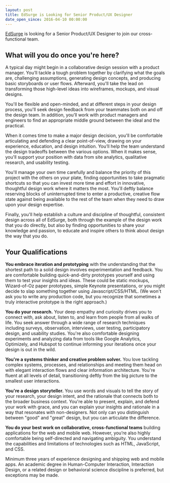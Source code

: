 ```yaml
---
layout: post
title: EdSurge is Looking for Senior Product/UX Designer
date_open_since: 2016-04-10 00:00:00
---
```


[EdSurge](http://www.edsurge.com) is looking for a Senior Product/UX Designer to join our cross-functional team. 

## What will you do once you're here?

A typical day might begin in a collaborative design session with a product manager. You’ll tackle a tough problem together by clarifying what the goals are, challenging assumptions, generating design concepts, and producing basic storyboards or user flows. Afterward, you'll take the lead on transforming those high-level ideas into wireframes, mockups, and visual designs.

You'll be flexible and open-minded, and at different steps in your design process, you'll seek design feedback from your teammates both on and off the design team. In addition, you’ll work with product managers and engineers to find an appropriate middle ground between the ideal and the practical.

When it comes time to make a major design decision, you'll be comfortable articulating and defending a clear point-of-view, drawing on your experience, education, and design intuition. You’ll help the team understand the design tradeoffs between the various options. When it makes sense, you'll support your position with data from site analytics, qualitative research, and usability testing. 

You'll manage your own time carefully and balance the priority of this project with the others on your plate, finding opportunities to take pragmatic shortcuts so that you can invest more time and effort in innovative, thoughtful design work where it matters the most. You'll deftly balance reserving blocks of uninterrupted time to enter a productive, creative flow state against being available to the rest of the team when they need to draw upon your design expertise.

Finally, you'll help establish a culture and discipline of thoughtful, consistent design across all of EdSurge, both through the example of the design work that you do directly, but also by finding opportunities to share your knowledge and passion, to educate and inspire others to think about design the way that you do. 

## Your Qualifications

**You embrace iteration and prototyping** with the understanding that the shortest path to a solid design involves experimentation and feedback. You are comfortable building quick-and-dirty prototypes yourself and using them to test your insights and ideas. These could be static mockups, Wizard-of-Oz paper prototypes, simple Keynote presentations, or you might decide to slap something together using Javascript/CSS/HTML. (We won't ask you to write any production code, but you recognize that sometimes a truly interactive prototype is the right approach.)

**You do your research.** Your deep empathy and curiosity drives you to connect with, ask about, listen to, and learn from people from all walks of life. You seek answer through a wide range of research techniques including surveys, observation, interviews, user testing, participatory design, and usability studies. You're also comfortable designing experiments and analyzing data from tools like Google Analytics, Optimizely, and Hubspot to continue informing your iterations once your design is out in the wild.

**You're a systems thinker and creative problem solver.** You love tackling complex systems, processes, and relationships and meeting them head on with elegant interaction flows and clear information architecture. You're fluent at all levels of detail, transitioning deftly from the big picture to the smallest user interactions.

**You're a design storyteller.** You use words and visuals to tell the story of your research, your design intent, and the rationale that connects both to the broader business context. You're able to present, explain, and defend your work with grace, and you can explain your insights and rationale in a way that resonates with non-designers. Not only can you distinguish between "good" and "great" design, but you can articulate the difference.

**You do your best work on collaborative, cross-functional teams** building applications for the web and mobile web. However, you’re also highly comfortable being self-directed and navigating ambiguity. You understand the capabilities and limitations of technologies such as HTML, JavaScript, and CSS.

Minimum three years of experience designing and shipping web and mobile apps. An academic degree in Human-Computer Interaction, Interaction Design, or a related design or behavioral science discipline is preferred, but exceptions may be made.
